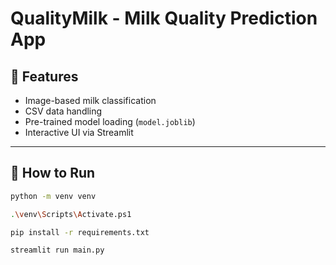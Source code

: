 # QualityMilk - Milk Quality Prediction App

## 🧠 Features
- Image-based milk classification
- CSV data handling
- Pre-trained model loading (`model.joblib`)
- Interactive UI via Streamlit

---

## 🚀 How to Run


```bash
python -m venv venv

.\venv\Scripts\Activate.ps1

pip install -r requirements.txt

streamlit run main.py




